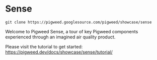 # Sense

```
git clone https://pigweed.googlesource.com/pigweed/showcase/sense
```

Welcome to Pigweed Sense, a tour of key Pigweed components experienced
through an imagined air quality product.

Please visit the tutorial to get started:
https://pigweed.dev/docs/showcase/sense/tutorial/
